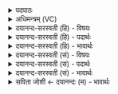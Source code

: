 <details><summary>पदपाठः</summary>

देवीः॑। आ॒पः॒। ए॒षः। वः॒। गर्भः॑। तम्। सुप्री॑त॒मिति॒ सुऽप्री॑तम्। सुभृ॑त॒मिति॒ सुऽभृ॑तम्। बि॒भृ॒त॒। देव॑ सो॒म॒। ए॒षः। ते॒। लो॒कः। तस्मि॑न्। शम्। च॒। वक्ष्व॑। परि॑। च॒। व॒क्ष्व॒। २६।
</details>

<details><summary>अधिमन्त्रम् (VC)</summary>

- गृहपतयो देवताः
- अत्रिर्ऋषिः
- स्वराड् आर्षी बृहती
- मध्यमः
</details>

<details><summary>दयानन्द-सरस्वती (हि) - विषयः</summary>

अब विवाहित स्त्रियों को करने योग्य उपदेश अगले मन्त्र में किया जाता है ॥
</details>

<details><summary>दयानन्द-सरस्वती (हि) - पदार्थः</summary>

पदार्थान्वयभाषाः -  हे (आपः) समस्त शुभ गुण, कर्म्म और विद्यार्थी में व्याप्त होनेवाली (देवीः) अति शोभायुक्त स्त्रीजनो ! तुम सब (यः) जो (एषः) यह (वः) तुम्हारा (गर्भः) गर्भ (लोकः) पुत्र आदि के साथ सुखदायक है, (तम्) उसको (सुप्रीतम्) श्रेष्ठ प्रीति के साथ (सुभृतम्) जैसे उत्तम रक्षा से धारण किया जाय वैसे (बिभृत) धारण और उस की रक्षा करो। हे (देव) दिव्य गुणों से मनोहर (सोम) ऐश्वर्य्ययुक्त ! तू जो (एषः) यह (ते) तुम्हारा (लोकः) देखने योग्य पुत्र, स्त्री, भृत्यादि सुखकारक गृहाश्रम है, (तस्मिन्) इस के निमित्त (शम्) सुख (च) और शिक्षा (वक्ष्व) पहुँचा (च) तथा इसकी रक्षा (परिवक्ष्व) सब प्रकार कर ॥२६॥
</details>

<details><summary>दयानन्द-सरस्वती (हि) - भावार्थः</summary>

भावार्थभाषाः -  पढ़ी हुई स्त्री यथोक्त विवाह की विधि से विद्वान् पति को प्राप्त होकर उस को आनन्दित कर परस्पर प्रसन्नता के अनुकूल गर्भ को धारण करे। वह पति भी स्त्री की रक्षा और उसकी प्रसन्नता करने को नित्य उत्साही हो ॥२६॥
</details>

<details><summary>दयानन्द-सरस्वती (सं) - विषयः</summary>

अथ विवाहितस्त्रीभ्यः कर्त्तव्यमुपदिश्यते ॥
</details>

<details><summary>दयानन्द-सरस्वती (सं) - पदार्थः</summary>

पदार्थान्वयभाषाः -  हे आपो देवीर्देव्यः ! यूयं वो युष्माकं य एषो गर्भो लोकस्तं सुप्रीतं सुभृतं यथा स्यात् तथा बिभृत। हे देव ! सोम य एष ते तव लोकोऽस्ति, तस्मिन् शं चाच्छिक्षां वक्ष्व चाद् रक्षणं परिवक्ष्व ॥२६॥
</details>

<details><summary>दयानन्द-सरस्वती (सं) - भावार्थः</summary>

भावार्थभाषाः -  विदुषी स्त्री यथोक्तविवाहविधिना विद्वांसं पतिं प्राप्य, तन्मनोरञ्जनपुरःसरं गर्भमादधीत, स च पतिः स्त्रीरक्षणे तन्मनोरञ्जने च नित्यमुत्सहेत ॥२६॥
</details>

<details><summary>सविता जोशी ← दयानन्दः (म) - भावार्थः</summary>

भावार्थभाषाः -  विदुषी स्त्रीने विद्वान पतीशी विवाह करून त्याला प्रसन्न करावे व परस्पर प्रसन्नतेने गर्भ धारण करावा. पतीनेही स्त्रीचे रक्षण करून तिला सदैव प्रसन्न ठेवावे.
</details>